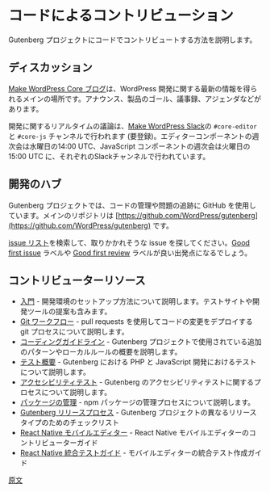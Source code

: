 <!--
# Code Contributions
-->
# コードによるコントリビューション

<!--
A guide on how to get started contributing code to the Gutenberg project.
-->
Gutenberg プロジェクトにコードでコントリビュートする方法を説明します。

<!--
## Discussions
-->
## ディスカッション

<!--
The [Make WordPress Core blog](https://make.wordpress.org/core/) is the primary spot for the latest information around WordPress development: including announcements, product goals, meeting notes, meeting agendas, and more.
-->
[Make WordPress Core ブログ](https://make.wordpress.org/core/)は、WordPress 開発に関する最新の情報を得られるメインの場所です。アナウンス、製品のゴール、議事録、アジェンダなどがあります。

<!--
Real-time discussions for development take place in `#core-editor` and `#core-js` channels in [Make WordPress Slack](https://make.wordpress.org/chat) (registration required). Weekly meetings for the editor component are on Wednesdays at 14:00UTC, and for the JavaScript component on Tuesday at 15:00UTC, in their respective Slack channels.
-->
開発に関するリアルタイムの議論は、[Make WordPress Slack](https://make.wordpress.org/chat)の `#core-editor` と `#core-js` チャンネルで行われます (要登録)。エディターコンポーネントの週次会は水曜日の14:00 UTC、JavaScript コンポーネントの週次会は火曜日の15:00 UTC に、それぞれのSlackチャンネルで行われています。

<!--
## Development Hub
-->
## 開発のハブ

<!--
The Gutenberg project uses GitHub for managing code and tracking issues. The main repository is at: [https://github.com/WordPress/gutenberg](https://github.com/WordPress/gutenberg).
-->
Gutenberg プロジェクトでは、コードの管理や問題の追跡に GitHub を使用しています。メインのリポジトリは [https://github.com/WordPress/gutenberg](https://github.com/WordPress/gutenberg) です。

<!--
Browse [the issues list](https://github.com/wordpress/gutenberg/issues) to find issues to work on. The [good first issue](https://github.com/wordpress/gutenberg/issues?q=is%3Aopen+is%3Aissue+label%3A%22Good+First+Issue%22) and [good first review](https://github.com/WordPress/gutenberg/pulls?q=is%3Aopen+is%3Apr+label%3A%22Good+First+Review%22) labels are good starting points.
-->
[issue リスト](https://github.com/wordpress/gutenberg/issues)を検索して、取りかかれそうな issue を探してください。[Good first issue](https://github.com/wordpress/gutenberg/issues?q=is%3Aopen+is%3Aissue+label%3A%22Good+First+Issue%22) ラベルや [Good first review](https://github.com/WordPress/gutenberg/pulls?q=is%3Aopen+is%3Apr+label%3A%22Good+First+Review%22) ラベルが良い出発点になるでしょう。

<!--
## Contributor Resources
-->
## コントリビューターリソース

<!--
-   [Getting Started](/docs/contributors/code/getting-started-with-code-contribution.md) documents getting your development environment setup, this includes your test site and developer tools suggestions.
-   [Git Workflow](/docs/contributors/code/git-workflow.md) documents the git process for deploying changes using pull requests.
-   [Coding Guidelines](/docs/contributors/code/coding-guidelines.md) outline additional patterns and conventions used in the Gutenberg project.
-   [Testing Overview](/docs/contributors/code/testing-overview.md) for PHP and JavaScript development in Gutenberg.
-   [Accessibility Testing](/docs/contributors/accessibility-testing.md) documents the process of testing accessibility in Gutenberg.
-   [Managing Packages](/docs/contributors/code/managing-packages.md) documents the process for managing the npm packages.
-   [Gutenberg Release Process](/docs/contributors/code/release.md) - a checklist for the different types of releases for the Gutenberg project.

-   [React Native mobile Gutenberg](/docs/contributors/code/native-mobile.md) - a guide on the React Native based mobile Gutenberg editor.
-   [React Native Integration Test Guide](/docs/contributors/code/native-mobile-integration-test-guide.md) - a guide on creating integration tests for the Gutenberg Mobile editor.

-   [React Native mobile editor](/docs/contributors/code/react-native/README.md) - a guide on contributing to the React Native mobile editor.
-   [React Native Integration Test Guide](/docs/contributors/code/react-native/integration-test-guide.md) - a guide on creating integration tests for the mobile editor.
-->
-   [入門](https://ja.wordpress.org/team/handbook/block-editor/contributors/code/getting-started-with-code-contribution) - 開発環境のセットアップ方法について説明します。テストサイトや開発ツールの提案も含みます。
-   [Git ワークフロー](https://ja.wordpress.org/team/handbook/block-editor/contributors/code/git-workflow) - pull requests を使用してコードの変更をデプロイする git プロセスについて説明します。
-   [コーディングガイドライン](https://ja.wordpress.org/team/handbook/block-editor/contributors/code/coding-guidelines) - Gutenberg プロジェクトで使用されている追加のパターンやローカルルールの概要を説明します。
-   [テスト概要](https://ja.wordpress.org/team/handbook/block-editor/contributors/code/testing-overview) - Gutenberg における PHP と JavaScript 開発におけるテストについて説明します。
-   [アクセシビリティテスト](https://ja.wordpress.org/team/handbook/block-editor/contributors/accessibility-testing) - Gutenberg のアクセシビリティテストに関するプロセスについて説明します。
-   [パッケージの管理](https://ja.wordpress.org/team/handbook/block-editor/contributors/code/managing-packages) - npm パッケージの管理プロセスについて説明します。
-   [Gutenberg リリースプロセス](https://ja.wordpress.org/team/handbook/block-editor/contributors/code/release) - Gutenberg プロジェクトの異なるリリースタイプのためのチェックリスト
-   [React Native モバイルエディター](https://ja.wordpress.org/team/handbook/block-editor/contributors/code/react-native/) - React Native モバイルエディターのコントリビューターガイド
-   [React Native 統合テストガイド](https://ja.wordpress.org/team/handbook/block-editor/contributors/code/react-native/integration-test-guide/) - モバイルエディターの統合テスト作成ガイド

[原文](https://github.com/WordPress/gutenberg/blob/trunk/docs/contributors/develop.md)
